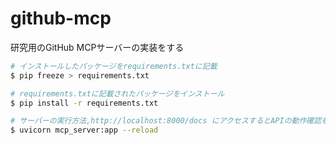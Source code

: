 # github-mcp
研究用のGitHub MCPサーバーの実装をする

```bash
# インストールしたパッケージをrequirements.txtに記載
$ pip freeze > requirements.txt

# requirements.txtに記載されたパッケージをインストール
$ pip install -r requirements.txt

# サーバーの実行方法,http://localhost:8000/docs にアクセスするとAPIの動作確認もできる
$ uvicorn mcp_server:app --reload
```